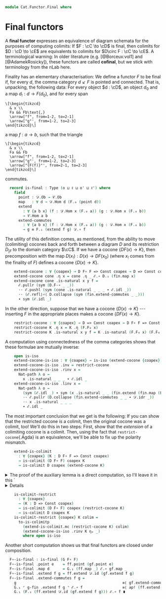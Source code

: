 <!--
```agda
open import Cat.Instances.Shape.Terminal
open import Cat.Diagram.Colimit.Base
open import Cat.Prelude

import Cat.Functor.Reasoning as Func
import Cat.Reasoning as Cr
```
-->

```agda
module Cat.Functor.Final where
```

# Final functors

A **final functor** expresses an equivalence of diagram schemata for the
purposes of computing colimits: If $F : \cC \to \cD$ is final,
then colimits for $D : \cD \to \cE$ are equivalents to colimits
for $D\circ F : \cC \to \cE$. A terminological warning: In older
literature (e.g. [@Borceux:vol1] and [@AdamekRosicky]), these functors
are called **cofinal**, but we stick with terminology from the nLab
here.

<!--
```agda
module
  _ {o ℓ o' ℓ'} {𝒞 : Precategory o ℓ} {𝒟 : Precategory o' ℓ'}
    (F : Functor 𝒞 𝒟)
  where

  open Functor

  private
    module 𝒞 = Cr 𝒞
    module 𝒟 = Cr 𝒟
    module F = Functor F
```
-->

Finality has an elementary characterisation: We define a functor $F$ to
be final if, for every $d$, the comma category $d \swarrow F$ is pointed
and connected. That is, unpacking, the following data: For every object
$d : \cD$, an object $d_0$ and a map $d_! : d \to F(d_0)$, and for
every span

~~~{.quiver .short-05}
\[\begin{tikzcd}
  & x \\
  Fa && Fb\text{,}
  \arrow["f", from=1-2, to=2-1]
  \arrow["g"', from=1-2, to=2-3]
\end{tikzcd}\]
~~~

a map $f : a \to b$, such that the triangle

~~~{.quiver .short-05}
\[\begin{tikzcd}
  & x \\
  Fa && Fb
  \arrow["f", from=1-2, to=2-1]
  \arrow["g"', from=1-2, to=2-3]
  \arrow["{F(f)}"', from=2-1, to=2-3]
\end{tikzcd}\]
~~~

commutes.

```agda
  record is-final : Type (o ⊔ ℓ ⊔ o' ⊔ ℓ') where
    field
      point : 𝒟.Ob → 𝒞.Ob
      map   : ∀ d → 𝒟.Hom d (F.₀ (point d))
      extend
        : ∀ {a b x} (f : 𝒟.Hom x (F.₀ a)) (g : 𝒟.Hom x (F.₀ b))
        → 𝒞.Hom a b
      extend-commutes
        : ∀ {a b x} (f : 𝒟.Hom x (F.₀ a)) (g : 𝒟.Hom x (F.₀ b))
        → g ≡ F.₁ (extend f g) 𝒟.∘ f
```

<!--
```agda
  module
    _ {o'' ℓ''} {ℰ : Precategory o'' ℓ''} {D : Functor 𝒟 ℰ} (final : is-final)
    where
    private
      module fin = is-final final
      module D = Func D
      module ℰ = Cr ℰ
      open _=>_
```
-->

The utility of this definition comes, as mentioned, from the ability to
move (colimiting) cocones back and forth between a diagram $D$ and its
restriction $D_{|F}$ to the domain category $\cC$. If we have a
cocone $\{DF(x) \to K\}$, then precomposition with the map $D(x_!) :
D(x) \to DF(x_0)$ (where $x_!$ comes from the finality of $F$) defines a
cocone $\{D(x) \to K\}$.

```agda
    extend-cocone : ∀ {coapex} → D F∘ F => Const coapex → D => Const coapex
    extend-cocone cone .η x = cone .η _ ℰ.∘ D.₁ (fin.map x)
    extend-cocone cone .is-natural x y f =
      ℰ.pullr (sym (D.F-∘ _ _))
      ·· ℰ.pushl (sym (cone .is-natural _ _ _ ∙ ℰ.idl _))
      ·· (ℰ.refl⟩∘⟨ D.collapse (sym (fin.extend-commutes _ _)))
      ∙ sym (ℰ.idl _)
```

In the other direction, suppose that we have a cocone $\{D(x) \to K\}$
--- inserting $F$ in the appropriate places makes a cocone $\{DF(x) \to
K\}$.

```agda
    restrict-cocone : ∀ {coapex} → D => Const coapex → D F∘ F => Const coapex
    restrict-cocone K .η x = K .η (F.F₀ x)
    restrict-cocone K .is-natural x y f = K .is-natural (F.F₀ x) (F.F₀ y) (F.F₁ f)
```

A computation using connectedness of the comma categories shows that
these formulae are mutually inverse:

```agda
    open is-iso
    extend-cocone-is-iso : ∀ {coapex} → is-iso (extend-cocone {coapex})
    extend-cocone-is-iso .inv = restrict-cocone
    extend-cocone-is-iso .rinv x =
      Nat-path λ o →
        x .is-natural _ _ _ ∙ ℰ.idl _
    extend-cocone-is-iso .linv x =
      Nat-path λ o →
        (sym (ℰ.idl _) ∙ sym (x .is-natural _ _ (fin.extend (fin.map (F.F₀ o)) 𝒟.id)) ℰ.⟩∘⟨refl)
        ·· ℰ.pullr (D.collapse (fin.extend-commutes _ _ ∙ 𝒟.idr _))
        ·· x .is-natural _ _ _
        ∙ ℰ.idl _
```

The most important conclusion that we get is the following: If you can
show that the restricted cocone is a colimit, then the original cocone
was a colimit, too! We'll do this in two steps: First, show that the
_extension_ of a colimiting cocone is a colimit. Then, using the fact
that `restrict-cocone`{.Agda} is an equivalence, we'll be able to fix up
the polarity mismatch.

```agda
    extend-is-colimit
      : ∀ {coapex} (K : D F∘ F => Const coapex)
      → is-colimit (D F∘ F) coapex K
      → is-colimit D coapex (extend-cocone K)
```

<details>
<summary>
The proof of the auxiliary lemma is a direct computation, so I'll leave
it in this `<details>`{.html} tag for the curious reader only.
</summary>

```agda
    extend-is-colimit {coapex} K colim =
      to-is-colimitp mc refl
      module extend-is-colimit where
        module colim = is-colimit colim
        open make-is-colimit

        mc : make-is-colimit D coapex
        mc .ψ x = extend-cocone K .η x
        mc .commutes f = extend-cocone K .is-natural _ _ _ ∙ ℰ.idl _
        mc .universal eps p =
          colim.universal (λ j → eps (F.F₀ j)) λ f → p (F.F₁ f)
        mc .factors eps p =
          ℰ.pulll (colim.factors _ _)
          ∙ p (fin.map _)
        mc .unique eps p other q =
          colim.unique _ _ _ λ j →
            other ℰ.∘ K .η j                                  ≡⟨ ℰ.refl⟩∘⟨ (sym (ℰ.idl _) ∙ sym (K .is-natural _ _ _)) ⟩
            other ℰ.∘ K .η _ ℰ.∘ D.F₁ (F.F₁ (fin.extend _ _)) ≡⟨ ℰ.refl⟩∘⟨ ℰ.refl⟩∘⟨ ap D.₁ (sym (𝒟.idr _) ∙ sym (fin.extend-commutes _ _)) ⟩
            other ℰ.∘ K .η _ ℰ.∘ D.F₁ (fin.map _)             ≡⟨ q (F.F₀ j) ⟩
            eps (F.F₀ j)                                      ∎
```

</details>

```agda
    is-colimit-restrict
      : ∀ {coapex}
      → (K : D => Const coapex)
      → is-colimit (D F∘ F) coapex (restrict-cocone K)
      → is-colimit D coapex K
    is-colimit-restrict {coapex} K colim =
      to-is-colimitp
        (extend-is-colimit.mc (restrict-cocone K) colim)
        (extend-cocone-is-iso .rinv K ηₚ _)
        where open is-iso
```

<!--
```agda
module
  _ {o ℓ o' ℓ' o'' ℓ''}
    {𝒞 : Precategory o ℓ} {𝒟 : Precategory o' ℓ'} {ℰ : Precategory o'' ℓ''}
    (F : Functor 𝒞 𝒟) (G : Functor 𝒟 ℰ)
    (f-fin : is-final F) (g-fin : is-final G)
  where
  private
    module 𝒟 = Cr 𝒟
    module ℰ = Cr ℰ
    module G = Functor G
    module F = Functor F
    module ff = is-final f-fin
    module gf = is-final g-fin
    open is-final
```
-->

Another short computation shows us that final functors are closed under
composition.

```agda
  F∘-is-final : is-final (G F∘ F)
  F∘-is-final .point e    = ff.point (gf.point e)
  F∘-is-final .map d      = G.₁ (ff.map _) ℰ.∘ gf.map _
  F∘-is-final .extend f g = ff.extend 𝒟.id (gf.extend f g)
  F∘-is-final .extend-commutes f g =
    g                                                ≡⟨ gf.extend-commutes _ _ ⟩
    G.₁ ⌜ g-fin .extend f g ⌝ ℰ.∘ f                  ≡⟨ ap! (ff.extend-commutes _ _ ∙ 𝒟.elimr refl) ⟩
    G.₁ (F.₁ (ff.extend 𝒟.id (gf.extend f g))) ℰ.∘ f ∎
```

